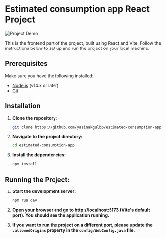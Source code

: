 # Estimated consumption app React Project

![Project Demo](path_to_your_gif.gif)

This is the frontend part of the project, built using React and Vite. Follow the instructions below to set up and run the project on your local machine.

## Prerequisites

Make sure you have the following installed:

- [Node.js](https://nodejs.org/) (v14.x or later)
- [Git](https://git-scm.com/)

## Installation

1. **Clone the repository:**

   ```bash
   git clone https://github.com/yasinakgulbp/estimated-consumption-app.git 

2. **Navigate to the project directory:**

    ```bash
    cd estimated-consumption-app

3. **Install the dependencies:**

    ```bash
    npm install

## Running the Project:

1. **Start the development server:**

    ```bash
    npm run dev
2.  **Open your browser and go to http://localhost:5173 (Vite's default port). You should see the application running.**
3.  **If you want to run the project on a different port, please update the `.allowedOrigins` property in the `config/WebConfig.java` file.**
